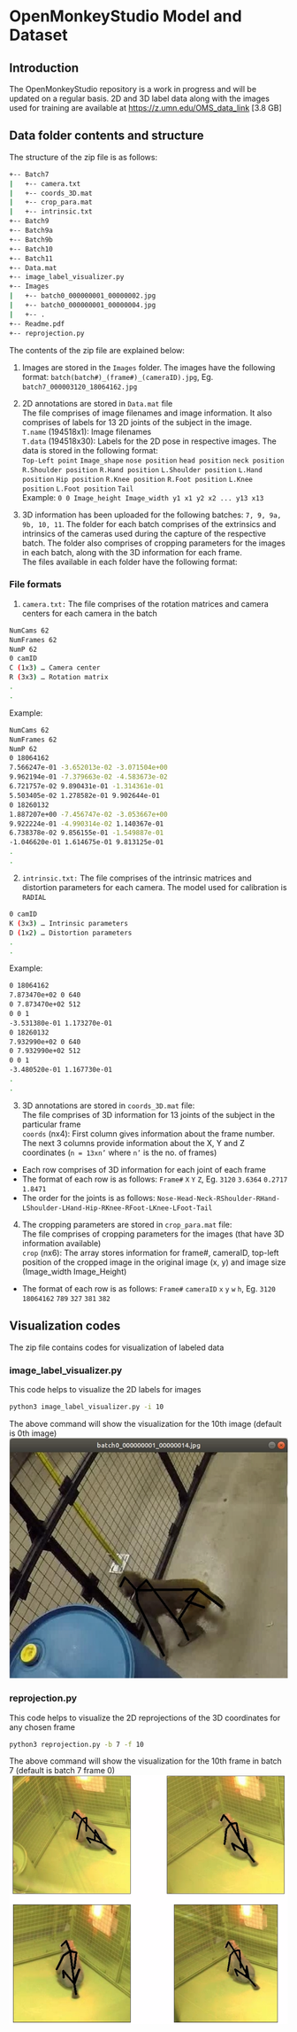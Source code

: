OpenMonkeyStudio Model and Dataset
=============================================

## Introduction
The OpenMonkeyStudio repository is a work in progress and will be updated on a regular basis. 2D and 3D label data along with the images used for training are available at https://z.umn.edu/OMS_data_link [3.8 GB]

## Data folder contents and structure
The structure of the zip file is as follows:
```sh
+-- Batch7
|   +-- camera.txt
|   +-- coords_3D.mat
|   +-- crop_para.mat
|   +-- intrinsic.txt
+-- Batch9
+-- Batch9a
+-- Batch9b
+-- Batch10 
+-- Batch11
+-- Data.mat
+-- image_label_visualizer.py
+-- Images
|   +-- batch0_000000001_00000002.jpg
|   +-- batch0_000000001_00000004.jpg
|   +-- .
+-- Readme.pdf
+-- reprojection.py

```
The contents of the zip file are explained below:
1. Images are stored in the `Images` folder. The images have the following format: `batch(batch#)_(frame#)_(cameraID).jpg`, Eg. `batch7_000003120_18064162.jpg`
		
2. 2D annotations are stored in `Data.mat` file\
The file comprises of image filenames and image information. It also comprises of labels for 13 2D joints of the subject in the image.\
`T.name` (194518x1): Image filenames\
`T.data` (194518x30): Labels for the 2D pose in respective images. The data is stored in the following format: \
	`Top-Left point` `Image_shape` `nose position` `head position` `neck position` `R.Shoulder position` `R.Hand position` `L.Shoulder position` `L.Hand position` `Hip position` `R.Knee position` `R.Foot position` `L.Knee position` `L.Foot position` `Tail`\
Example: `0 0 Image_height Image_width y1 x1 y2 x2 ... y13 x13`

3. 3D information has been uploaded for the following batches: `7, 9, 9a, 9b, 10, 11`. The folder for each batch comprises of the extrinsics and intrinsics of the cameras used during the capture of the respective batch. The folder also comprises of cropping parameters for the images in each batch, along with the 3D information for each frame.\
The files available in each folder have the following format:
### File formats
1. `camera.txt:` The file comprises of the rotation matrices and camera centers for each camera in the batch
```sh
NumCams 62
NumFrames 62
NumP 62
0 camID
C (1x3) … Camera center
R (3x3) … Rotation matrix
.
.
```
Example:
```sh
NumCams 62
NumFrames 62
NumP 62
0 18064162 
7.566247e-01 -3.652013e-02 -3.071504e+00 
9.962194e-01 -7.379663e-02 -4.583673e-02 
6.721757e-02 9.890431e-01 -1.314361e-01 
5.503405e-02 1.278582e-01 9.902644e-01 
0 18260132 
1.887207e+00 -7.456747e-02 -3.053667e+00 
9.922224e-01 -4.990314e-02 1.140367e-01 
6.738378e-02 9.856155e-01 -1.549887e-01 
-1.046620e-01 1.614675e-01 9.813125e-01 
.
.
```
2. `intrinsic.txt:` The file comprises of the intrinsic matrices and distortion parameters for each camera. The model used for calibration is `RADIAL`
```sh
0 camID
K (3x3) … Intrinsic parameters
D (1x2) … Distortion parameters
.
.
```
Example:
```sh
0 18064162 
7.873470e+02 0 640 
0 7.873470e+02 512 
0 0 1 
-3.531380e-01 1.173270e-01 
0 18260132 
7.932990e+02 0 640 
0 7.932990e+02 512 
0 0 1 
-3.480520e-01 1.167730e-01 
.
.
```
3. 3D annotations are stored in `coords_3D.mat` file:\
The file comprises of 3D information for 13 joints of the subject in the particular frame\
`coords` (nx4): First column gives information about the frame number. The next 3 columns provide information about the X, Y and Z coordinates (`n = 13xn’` where `n’` is the  no. of frames)
 - Each row comprises of 3D information for each joint of each frame
 - The format of each row is as follows: `Frame#` `X` `Y` `Z`, Eg. `3120` `3.6364` `0.2717` `1.8471`
 - The order for the joints is as follows: `Nose-Head-Neck-RShoulder-RHand-LShoulder-LHand-Hip-RKnee-RFoot-LKnee-LFoot-Tail`

4. The cropping parameters are stored in `crop_para.mat` file:\
The file comprises of cropping parameters for the images (that have 3D information available)\
`crop` (nx6): The array stores information for frame#, cameraID, top-left position of the cropped image in the original image (x, y) and image size (Image_width Image_Height)
 - The format of each row is as follows: `Frame#` `cameraID` `x` `y` `w` `h`, Eg. `3120` `18064162` `789` `327` `381` `382`

## Visualization codes
The zip file contains codes for visualization of labeled data
### image_label_visualizer.py
This code helps to visualize the 2D labels for images
```sh
python3 image_label_visualizer.py -i 10
```
The above command will show the visualization for the 10th image (default is 0th image)\
![OMS demo](Images/2d.PNG)

### reprojection.py
This code helps to visualize the 2D reprojections of the 3D coordinates for any chosen frame
```sh
python3 reprojection.py -b 7 -f 10
```
The above command will show the visualization for the 10th frame in batch 7 (default is batch 7 frame 0)\
![OMS demo](Images/3d.PNG)
